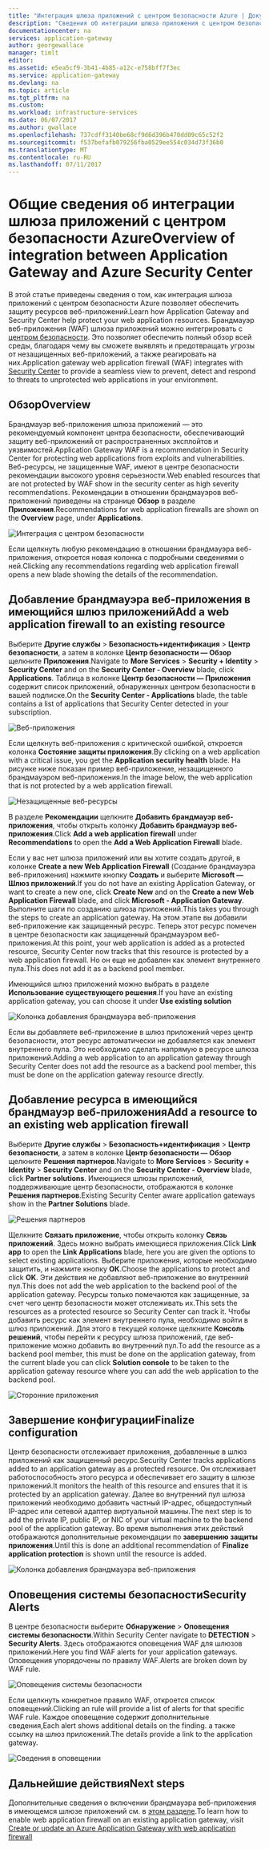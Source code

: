 ```yaml
---
title: "Интеграция шлюза приложений с центром безопасности Azure | Документация Майкрософт"
description: "Сведения об интеграции шлюза приложения с центром безопасности Azure."
documentationcenter: na
services: application-gateway
author: georgewallace
manager: timlt
editor: 
ms.assetid: e5ea5cf9-3b41-4b85-a12c-e758bff7f3ec
ms.service: application-gateway
ms.devlang: na
ms.topic: article
ms.tgt_pltfrm: na
ms.custom: 
ms.workload: infrastructure-services
ms.date: 06/07/2017
ms.author: gwallace
ms.openlocfilehash: 737cdff3140be68cf9d6d396b470dd09c65c52f2
ms.sourcegitcommit: f537befafb079256fba0529ee554c034d73f36b0
ms.translationtype: MT
ms.contentlocale: ru-RU
ms.lasthandoff: 07/11/2017
---
```

# <a name="overview-of-integration-between-application-gateway-and-azure-security-center"></a><span data-ttu-id="a52a1-103">Общие сведения об интеграции шлюза приложений с центром безопасности Azure</span><span class="sxs-lookup"><span data-stu-id="a52a1-103">Overview of integration between Application Gateway and Azure Security Center</span></span>

<span data-ttu-id="a52a1-104">В этой статье приведены сведения о том, как интеграция шлюза приложений с центром безопасности Azure позволяет обеспечить защиту ресурсов веб-приложений.</span><span class="sxs-lookup"><span data-stu-id="a52a1-104">Learn how Application Gateway and Security Center help protect your web application resources.</span></span> <span data-ttu-id="a52a1-105">Брандмауэр веб-приложения (WAF) шлюза приложений можно интегрировать с [центром безопасности](../security-center/security-center-intro.md). Это позволяет обеспечить полный обзор всей среды, благодаря чему вы сможете выявлять и предотвращать угрозы от незащищенных веб-приложений, а также реагировать на них.</span><span class="sxs-lookup"><span data-stu-id="a52a1-105">Application gateway web application firewall (WAF) integrates with [Security Center](../security-center/security-center-intro.md) to provide a seamless view to prevent, detect and respond to threats to unprotected web applications in your environment.</span></span>

## <a name="overview"></a><span data-ttu-id="a52a1-106">Обзор</span><span class="sxs-lookup"><span data-stu-id="a52a1-106">Overview</span></span>

<span data-ttu-id="a52a1-107">Брандмауэр веб-приложения шлюза приложений — это рекомендуемый компонент центра безопасности, обеспечивающий защиту веб-приложений от распространенных эксплойтов и уязвимостей.</span><span class="sxs-lookup"><span data-stu-id="a52a1-107">Application Gateway WAF is a recommendation in Security Center for protecting web applications from exploits and vulnerabilities.</span></span> <span data-ttu-id="a52a1-108">Веб-ресурсы, не защищенные WAF, имеют в центре безопасности рекомендации высокого уровня серьезности.</span><span class="sxs-lookup"><span data-stu-id="a52a1-108">Web enabled resources that are not protected by WAF show in the security center as high severity recommendations.</span></span> <span data-ttu-id="a52a1-109">Рекомендации в отношении брандмауэров веб-приложений приведены на странице **Обзор** в разделе **Приложения**.</span><span class="sxs-lookup"><span data-stu-id="a52a1-109">Recommendations for web application firewalls are shown on the **Overview** page, under **Applications**.</span></span>

![Интеграция с центром безопасности][1]

<span data-ttu-id="a52a1-111">Если щелкнуть любую рекомендацию в отношении брандмауэра веб-приложения, откроется новая колонка с подробными сведениями о ней.</span><span class="sxs-lookup"><span data-stu-id="a52a1-111">Clicking any recommendations regarding web application firewall opens a new blade showing the details of the recommendation.</span></span>

## <a name="add-a-web-application-firewall-to-an-existing-resource"></a><span data-ttu-id="a52a1-112">Добавление брандмауэра веб-приложения в имеющийся шлюз приложений</span><span class="sxs-lookup"><span data-stu-id="a52a1-112">Add a web application firewall to an existing resource</span></span>

<span data-ttu-id="a52a1-113">Выберите **Другие службы** > **Безопасность+идентификация** > **Центр безопасности**, а затем в колонке **Центр безопасности — Обзор** щелкните **Приложения**.</span><span class="sxs-lookup"><span data-stu-id="a52a1-113">Navigate to **More Services** > **Security + Identity** > **Security Center** and on the **Security Center - Overview** blade, click **Applications**.</span></span> <span data-ttu-id="a52a1-114">Таблица в колонке **Центр безопасности — Приложения** содержит список приложений, обнаруженных центром безопасности в вашей подписке.</span><span class="sxs-lookup"><span data-stu-id="a52a1-114">On the **Security Center - Applications** blade, the table contains a list of applications that Security Center detected in your subscription.</span></span>

![Веб-приложения][3]

<span data-ttu-id="a52a1-116">Если щелкнуть веб-приложения с критической ошибкой, откроется колонка **Состояние защиты приложения**.</span><span class="sxs-lookup"><span data-stu-id="a52a1-116">By clicking on a web application with a critical issue, you get the **Application security health** blade.</span></span> <span data-ttu-id="a52a1-117">На рисунке ниже показан пример веб-приложение, незащищенного брандмауэром веб-приложения.</span><span class="sxs-lookup"><span data-stu-id="a52a1-117">In the image below, the web application that is not protected by a web application firewall.</span></span> 

![Незащищенные веб-ресурсы][2]

<span data-ttu-id="a52a1-119">В разделе **Рекомендации** щелкните **Добавить брандмауэр веб-приложения**, чтобы открыть колонку **Добавить брандмауэр веб-приложения**.</span><span class="sxs-lookup"><span data-stu-id="a52a1-119">Click **Add a web application firewall** under **Recommendations** to open the **Add a Web Application Firewall** blade.</span></span>

<span data-ttu-id="a52a1-120">Если у вас нет шлюза приложений или вы хотите создать другой, в колонке **Create a new Web Application Firewall** (Создание брандмауэра веб-приложения) нажмите кнопку **Создать** и выберите **Microsoft — Шлюз приложений**.</span><span class="sxs-lookup"><span data-stu-id="a52a1-120">If you do not have an existing Application Gateway, or want to create a new one, click **Create New** and on the **Create a new Web Application Firewall** blade, and click **Microsoft - Application Gateway**.</span></span> <span data-ttu-id="a52a1-121">Выполните шаги по созданию шлюза приложений.</span><span class="sxs-lookup"><span data-stu-id="a52a1-121">This takes you through the steps to create an application gateway.</span></span> <span data-ttu-id="a52a1-122">На этом этапе вы добавили веб-приложение как защищенный ресурс. Теперь этот ресурс помечен в центре безопасности как защищенный брандмауэром веб-приложения.</span><span class="sxs-lookup"><span data-stu-id="a52a1-122">At this point, your web application is added as a protected resource, Security Center now tracks that this resource is protected by a web application firewall.</span></span> <span data-ttu-id="a52a1-123">Но он еще не добавлен как элемент внутреннего пула.</span><span class="sxs-lookup"><span data-stu-id="a52a1-123">This does not add it as a backend pool member.</span></span>

<span data-ttu-id="a52a1-124">Имеющийся шлюз приложений можно выбрать в разделе **Использование существующего решения**.</span><span class="sxs-lookup"><span data-stu-id="a52a1-124">If you have an existing application gateway, you can choose it under **Use existing solution**</span></span>

![Колонка добавления брандмауэра веб-приложения][4]

<span data-ttu-id="a52a1-126">Если вы добавляете веб-приложение в шлюз приложений через центр безопасности, этот ресурс автоматически не добавляется как элемент внутреннего пула. Это необходимо сделать напрямую в ресурсе шлюза приложений.</span><span class="sxs-lookup"><span data-stu-id="a52a1-126">Adding a web application to an application gateway through Security Center does not add the resource as a backend pool member, this must be done on the application gateway resource directly.</span></span>

## <a name="add-a-resource-to-an-existing-web-application-firewall"></a><span data-ttu-id="a52a1-127">Добавление ресурса в имеющийся брандмауэр веб-приложения</span><span class="sxs-lookup"><span data-stu-id="a52a1-127">Add a resource to an existing web application firewall</span></span>

<span data-ttu-id="a52a1-128">Выберите **Другие службы** > **Безопасность+идентификация** > **Центр безопасности**, а затем в колонке **Центр безопасности — Обзор** щелкните **Решения партнеров**.</span><span class="sxs-lookup"><span data-stu-id="a52a1-128">Navigate to **More Services** > **Security + Identity** > **Security Center** and on the **Security Center - Overview** blade, click **Partner solutions**.</span></span> <span data-ttu-id="a52a1-129">Имеющиеся шлюзы приложений, поддерживающие центр безопасности, отображаются в колонке **Решения партнеров**.</span><span class="sxs-lookup"><span data-stu-id="a52a1-129">Existing Security Center aware application gateways show in the **Partner Solutions** blade.</span></span>

![Решения партнеров][7]

<span data-ttu-id="a52a1-131">Щелкните **Связать приложение**, чтобы открыть колонку **Связь приложений**. Здесь можно выбрать имеющиеся приложения.</span><span class="sxs-lookup"><span data-stu-id="a52a1-131">Click **Link app** to open the **Link Applications** blade, here you are given the options to select existing applications.</span></span> <span data-ttu-id="a52a1-132">Выберите приложения, которые необходимо защитить, и нажмите кнопку **ОК**.</span><span class="sxs-lookup"><span data-stu-id="a52a1-132">Choose the applications to protect and click **OK**.</span></span> <span data-ttu-id="a52a1-133">Эти действия не добавляют веб-приложение во внутренний пул.</span><span class="sxs-lookup"><span data-stu-id="a52a1-133">This does not add the web application to the backend pool of the application gateway.</span></span> <span data-ttu-id="a52a1-134">Ресурсы только помечаются как защищенные, за счет чего центр безопасности может отслеживать их.</span><span class="sxs-lookup"><span data-stu-id="a52a1-134">This sets the resources as a protected resource so Security Center can track it.</span></span> <span data-ttu-id="a52a1-135">Чтобы добавить ресурс как элемент внутреннего пула, необходимо войти в шлюз приложений. Для этого в текущей колонке щелкните **Консоль решений**, чтобы перейти к ресурсу шлюза приложений, где веб-приложение можно добавить во внутренний пул.</span><span class="sxs-lookup"><span data-stu-id="a52a1-135">To add the resource as a backend pool member, this must be done on the application gateway, from the current blade you can click **Solution console** to be taken to the application gateway resource where you can add the web application to the backend pool.</span></span>

![Сторонние приложения][6]

## <a name="finalize-configuration"></a><span data-ttu-id="a52a1-137">Завершение конфигурации</span><span class="sxs-lookup"><span data-stu-id="a52a1-137">Finalize configuration</span></span>

<span data-ttu-id="a52a1-138">Центр безопасности отслеживает приложения, добавленные в шлюз приложений как защищенный ресурс.</span><span class="sxs-lookup"><span data-stu-id="a52a1-138">Security Center tracks applications added to an application gateway as a protected resource.</span></span>  <span data-ttu-id="a52a1-139">Он отслеживает работоспособность этого ресурса и обеспечивает его защиту в шлюзе приложений.</span><span class="sxs-lookup"><span data-stu-id="a52a1-139">It monitors the health of this resource and ensures that it is protected by an application gateway.</span></span> <span data-ttu-id="a52a1-140">Далее во внутренний пул шлюза приложений необходимо добавить частный IP-адрес, общедоступный IP-адрес или сетевой адаптер виртуальной машины.</span><span class="sxs-lookup"><span data-stu-id="a52a1-140">The next step is to add the private IP, public IP, or NIC of your virtual machine to the backend pool of the application gateway.</span></span> <span data-ttu-id="a52a1-141">Во время выполнения этих действий отображаются дополнительные рекомендации по **завершению защиты приложения**.</span><span class="sxs-lookup"><span data-stu-id="a52a1-141">Until this is done an additional recommendation of **Finalize application protection** is shown until the resource is added.</span></span>

![Колонка добавления брандмауэра веб-приложения][5]

## <a name="security-alerts"></a><span data-ttu-id="a52a1-143">Оповещения системы безопасности</span><span class="sxs-lookup"><span data-stu-id="a52a1-143">Security Alerts</span></span>

<span data-ttu-id="a52a1-144">В центре безопасности выберите **Обнаружение** > **Оповещения системы безопасности**.</span><span class="sxs-lookup"><span data-stu-id="a52a1-144">Within Security Center navigate to **DETECTION** > **Security Alerts**.</span></span>  <span data-ttu-id="a52a1-145">Здесь отображаются оповещения WAF для шлюзов приложений.</span><span class="sxs-lookup"><span data-stu-id="a52a1-145">Here you find WAF alerts for your application gateways.</span></span> <span data-ttu-id="a52a1-146">Оповещения упорядочены по правилу WAF.</span><span class="sxs-lookup"><span data-stu-id="a52a1-146">Alerts are broken down by WAF rule.</span></span>

![Оповещения системы безопасности][8]

<span data-ttu-id="a52a1-148">Если щелкнуть конкретное правило WAF, откроется список оповещений.</span><span class="sxs-lookup"><span data-stu-id="a52a1-148">Clicking an rule will provide a list of alerts for that specific WAF rule.</span></span> <span data-ttu-id="a52a1-149">Каждое оповещение содержит дополнительные сведения,</span><span class="sxs-lookup"><span data-stu-id="a52a1-149">Each alert shows additional details on the finding.</span></span> <span data-ttu-id="a52a1-150">а также ссылку на шлюз приложений.</span><span class="sxs-lookup"><span data-stu-id="a52a1-150">The details provide a link to the application gateway.</span></span>
 
![Сведения в оповещении][9]

## <a name="next-steps"></a><span data-ttu-id="a52a1-152">Дальнейшие действия</span><span class="sxs-lookup"><span data-stu-id="a52a1-152">Next steps</span></span>

<span data-ttu-id="a52a1-153">Дополнительные сведения о включении брандмауэра веб-приложения в имеющемся шлюзе приложений см. в [этом разделе](application-gateway-web-application-firewall-portal.md#add-web-application-firewall-to-an-existing-application-gateway).</span><span class="sxs-lookup"><span data-stu-id="a52a1-153">To learn how to enable web application firewall on an existing application gateway, visit [Create or update an Azure Application Gateway with web application firewall](application-gateway-web-application-firewall-portal.md#add-web-application-firewall-to-an-existing-application-gateway)</span></span>

[1]: ./media/application-gateway-integration-security-center/figure1.png
[2]: ./media/application-gateway-integration-security-center/figure2.png
[3]: ./media/application-gateway-integration-security-center/figure3.png
[4]: ./media/application-gateway-integration-security-center/figure4.png
[5]: ./media/application-gateway-integration-security-center/figure5.png
[6]: ./media/application-gateway-integration-security-center/figure6.png
[7]: ./media/application-gateway-integration-security-center/figure7.png
[8]: ./media/application-gateway-integration-security-center/securitycenter.png
[9]: ./media/application-gateway-integration-security-center/figure9.png